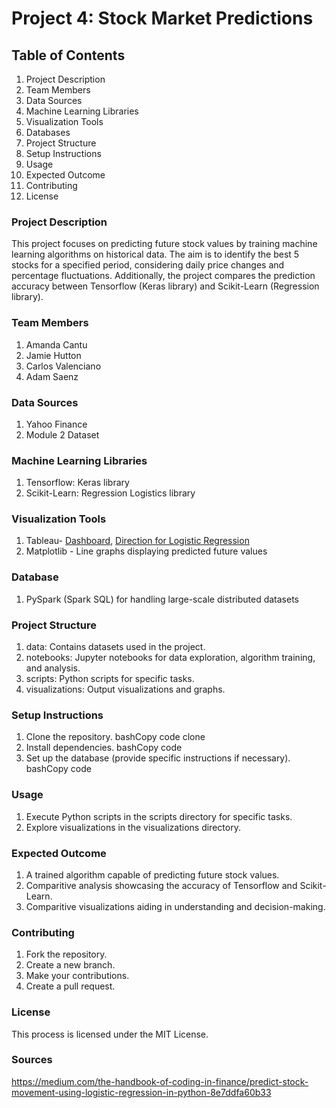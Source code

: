 # Project 4: Stock Market Predictions

## Table of Contents

1.	Project Description
2.	Team Members
3.	Data Sources
4.	Machine Learning Libraries
5.	Visualization Tools
6.	Databases
7.	Project Structure
8.	Setup Instructions
9.	Usage
10.	Expected Outcome
11.	Contributing
12.	License

### Project Description

This project focuses on predicting future stock values by training machine learning algorithms on historical data. The aim is to identify the best 5 stocks for a specified period, considering daily price changes and percentage fluctuations. Additionally, the project compares the prediction accuracy between Tensorflow (Keras library) and Scikit-Learn (Regression library).

### Team Members

1. Amanda Cantu
2. Jamie Hutton
3. Carlos Valenciano
4. Adam Saenz

### Data Sources

1. Yahoo Finance
2. Module 2 Dataset

### Machine Learning Libraries

1. Tensorflow: Keras library
2. Scikit-Learn: Regression Logistics library

### Visualization Tools

1. Tableau- [Dashboard](https://public.tableau.com/app/profile/carlos.valenciano/viz/Stock_Prediction_Visualizations_DB/Dashboard1 "Dashboard"), [Direction for Logistic Regression](https://public.tableau.com/app/profile/carlos.valenciano/viz/LogisticRegression0623-1223/LogisticDirection0623-1223 "Direction for Logistic Regresasion")
2. Matplotlib - Line graphs displaying predicted future values

### Database

1. PySpark (Spark SQL) for handling large-scale distributed datasets

### Project Structure

1. data: Contains datasets used in the project.
2. notebooks: Jupyter notebooks for data exploration, algorithm training, and analysis.
3. scripts: Python scripts for specific tasks.
4. visualizations: Output visualizations and graphs.

### Setup Instructions

1.	Clone the repository.
bashCopy code
 clone
2.	Install dependencies.
bashCopy code
3.	Set up the database (provide specific instructions if necessary). 
bashCopy code

### Usage

1. Execute Python scripts in the scripts directory for specific tasks.
2. Explore visualizations in the visualizations directory.

### Expected Outcome

1. A trained algorithm capable of predicting future stock values.
2. Comparitive analysis showcasing the accuracy of Tensorflow and Scikit-Learn.
3. Comparitive visualizations aiding in understanding and decision-making.

### Contributing

1. Fork the repository.
2. Create a new branch.
3. Make your contributions.
4. Create a pull request.

### License

This process is licensed under the MIT License.

### Sources 
https://medium.com/the-handbook-of-coding-in-finance/predict-stock-movement-using-logistic-regression-in-python-8e7ddfa60b33
